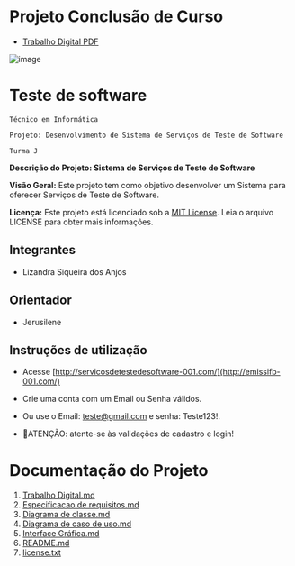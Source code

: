 # Projeto Conclusão de Curso
- [Trabalho Digital PDF]()

![image](https://github.com/sisedusiqueira/projeto-pcc/assets/138258723/927ce608-52af-496e-8048-7c6eccb31115)

# Teste de software

`Técnico em Informática`

`Projeto: Desenvolvimento de Sistema de Serviços de Teste de Software`

`Turma J`

**Descrição do Projeto: Sistema de Serviços de Teste de Software**

**Visão Geral:**
Este projeto tem como objetivo desenvolver um Sistema para oferecer Serviços de Teste de Software.


**Licença:**
Este projeto está licenciado sob a [MIT License](https://github.com/sisedusiqueira/projeto-1M1/blob/main/license.txt). Leia o arquivo LICENSE para obter mais informações.

## Integrantes

- Lizandra Siqueira dos Anjos

## Orientador

- Jerusilene

## Instruções de utilização
- Acesse [http://servicosdetestedesoftware-001.com/](http://emissifb-001.com/)
- Crie uma conta com um Email ou Senha válidos.
- Ou use o Email: teste@gmail.com e senha: Teste123!.

- 🚨ATENÇÃO: atente-se às validações de cadastro e login!

# Documentação do Projeto
1. [Trabalho Digital.md]()
2. [Especificacao de requisitos.md]()
3. [Diagrama de classe.md]()
4. [Diagrama de caso de uso.md]()
5. [Interface Gráfica.md]()
6. [README.md]()
7. [license.txt]()



